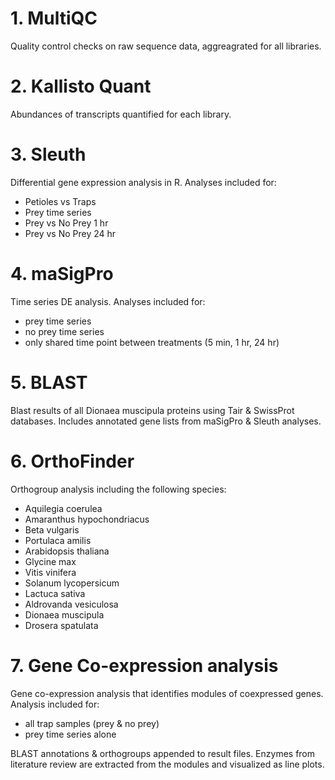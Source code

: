 # 1. MultiQC

Quality control checks on raw sequence data, aggreagrated for all libraries.

# 2. Kallisto Quant

Abundances of transcripts quantified for each library.

# 3. Sleuth

Differential gene expression analysis in R. 
Analyses included for:
- Petioles vs Traps
- Prey time series
- Prey vs No Prey 1 hr
- Prey vs No Prey 24 hr

# 4. maSigPro

Time series DE analysis.
Analyses included for:
- prey time series
- no prey time series
- only shared time point between treatments (5 min, 1 hr, 24 hr)

# 5. BLAST

Blast results of all Dionaea muscipula proteins using Tair & SwissProt databases.
Includes annotated gene lists from maSigPro & Sleuth analyses.

# 6. OrthoFinder

Orthogroup analysis including the following species:
- Aquilegia coerulea 
- Amaranthus hypochondriacus
- Beta vulgaris
- Portulaca amilis
- Arabidopsis thaliana
- Glycine max
- Vitis vinifera
- Solanum lycopersicum
- Lactuca sativa
- Aldrovanda vesiculosa
- Dionaea muscipula
- Drosera spatulata

# 7. Gene Co-expression analysis

Gene co-expression analysis that identifies modules of coexpressed genes. 
Analysis included for:
- all trap samples (prey & no prey)
- prey time series alone

BLAST annotations & orthogroups appended to result files. 
Enzymes from literature review are extracted from the modules and visualized as line plots. 

